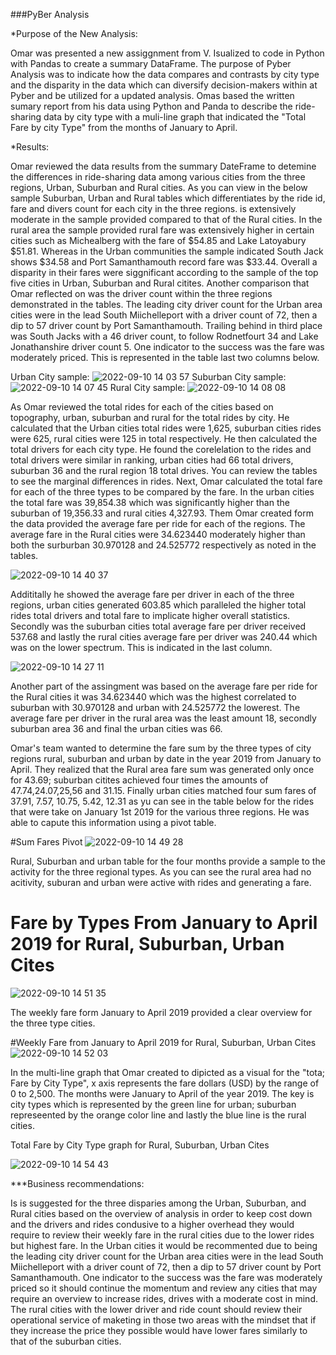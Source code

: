 ###PyBer Analysis

*Purpose of the New Analysis:

Omar was presented a new assiggnment from V. Isualized to code in Python with Pandas to create a summary DataFrame. The purpose of Pyber Analysis was to indicate how the data compares and contrasts by city type and the disparity in the data which can diversify decision-makers within at Pyber and be utilized for a updated analysis. Omas based the written sumary report from his data using Python and Panda to describe the ride-sharing data by city type with a muli-line graph that indicated the "Total Fare by city Type" from the months of January to April. 

*Results:

Omar reviewed the data results from the summary DateFrame to detemine the differences in ride-sharing data among various cities from the three regions, Urban, Suburban and Rural cities. As you can view in the below sample Suburban, Urban and Rural tables which differentiates by the ride id, fare and divers count for each city in the three regions. is extensively moderate in the sample provided compared to that of the Rural cities. In the rural area the sample provided rural fare was extensively higher in certain cities such as Michealberg with the fare of $54.85 and Lake Latoyabury $51.81. Whereas in the Urban communities the sample indicated South Jack shows $34.58 and Port Samanthamouth record fare was $33.44. Overall a disparity in their fares were siggnificant according to the sample of the top five cities in Urban, Suburban and Rural citites.
Another comparison that Omar reflected on was the driver count within the three regions demonstrated in the tables. The leading city driver count for the Urban area cities were in the lead South Miichelleport with a driver count of 72, then a dip to 57 driver count by Port Samanthamouth. Trailing behind in third place was South Jacks with a 46 driver count, to follow Rodnetfourt 34 and Lake Jonathanshire driver count 5. One indicator to the success was the fare was moderately priced. This is represented in the table last two columns below. 


Urban City sample:
![2022-09-10 14 03 57](https://user-images.githubusercontent.com/107796290/189496094-37186003-0376-4bd0-b204-fe324d928bd5.png)
Suburban City sample:
![2022-09-10 14 07 45](https://user-images.githubusercontent.com/107796290/189496196-f9804f84-1181-45ac-9249-cb17f711b3ad.png)
Rural City sample:
![2022-09-10 14 08 08](https://user-images.githubusercontent.com/107796290/189496209-e244d865-3ee7-41a5-acf7-452a2f60d725.png)

  As Omar reviewed the total rides for each of the cities based on topography, urban, suburban and rural for the total rides by city. He calculated that the Urban cities total rides were 1,625, suburban cities rides were 625, rural cities were 125 in total respectively. He then calculated the total drivers for each city type. He found the corelelation to the rides and total drivers were similar in ranking, urban cities had 66 total drivers, suburban 36 and the rural region 18 total drives. You can review the tables to see the marginal differences in rides. 
  Next, Omar calculated the total fare for each of the three types to be compared by the fare. In the urban cities the total fare was 39,854.38 which was significantly higher than the suburban of 19,356.33 and rural cities 4,327.93. Them Omar created form the data provided the average fare per ride for each of the regions. The average fare in the Rural cities were 34.623440 moderately higher than both the surburban 30.970128 and 24.525772 respectively as noted in the tables. 

![2022-09-10 14 40 37](https://user-images.githubusercontent.com/107796290/189497281-3f7d5eaf-a56b-4e19-b3ae-cf173adb400c.png)

Addititally he showed the average fare per driver in each of the three regions, urban cities generated 603.85 which paralleled the higher total rides total drivers and total fare to implicate higher overall statistics. Secondly was the suburban cities total average fare per driver received 537.68 and lastly the rural cities average fare per driver was 240.44 which was on the lower spectrum. This is indicated in the last column. 

![2022-09-10 14 27 11](https://user-images.githubusercontent.com/107796290/189496847-6cfd5ae5-b4f3-46cb-9995-2d885007aea7.png)


  Another part of the assingment was based on the average fare per ride for the Rural cities it was 34.623440 which was the highest correlated to suburban with 30.970128 and urban with 24.525772 the lowerest. The average fare per driver in the rural area was the least amount 18, secondly suburban area 36 and final the urban cities was 66.  
  
  Omar's team wanted to determine the fare sum by the three types of city regions rural, suburban and urban by date in the year 2019 from January to April. 
They realized that the Rural area fare sum was generated only once for 43.69; suburban citites achieved four times the amounts of 47.74,24.07,25,56 and 31.15. Finally urban cities matched four sum fares of 37.91, 7.57, 10.75, 5.42, 12.31 as yu can see in the table below for the rides that were take on January 1st 2019 for the various three regions. He was able to capute this information using a pivot table. 
  
  
  #Sum Fares Pivot 
  ![2022-09-10 14 49 28](https://user-images.githubusercontent.com/107796290/189497547-0f91d8e7-8169-4f54-a6a6-226ae90d0738.png)

Rural, Suburban and urban table for the four months provide a sample to the activity for the three regional types. As you can see the rural area had no acitivity, suburan and urban were active with rides and generating a fare.

# Fare by Types From January to April 2019 for Rural, Suburban, Urban Cites

![2022-09-10 14 51 35](https://user-images.githubusercontent.com/107796290/189497634-3c7c48c8-e6dd-48c6-b565-644140a45bb3.png)

The weekly fare form January to April 2019 provided a clear overview for the three type cities. 

#Weekly Fare from January to April 2019 for Rural, Suburban, Urban Cites
![2022-09-10 14 52 03](https://user-images.githubusercontent.com/107796290/189497665-b05ec5a4-8414-4ad0-a377-b418a10350cc.png)



In the multi-line graph that Omar created to dipicted as a visual for the "tota; Fare by City Type", x axis represents the fare dollars (USD) by the range of 0 to 2,500. The months were January to April of the year 2019. The key is city types which is represented by the green line for urban; suburban represeented by the orange color line and lastly the blue line is the rural cities. 


Total Fare by City Type graph for Rural, Suburban, Urban Cites

![2022-09-10 14 54 43](https://user-images.githubusercontent.com/107796290/189497732-8dcdc414-e01d-4c84-ae23-b5653d053c35.png)


***Business recommendations:

Is is suggested for the three disparies among the Urban, Suburban, and Rural cities based on the overview of analysis in order to keep cost down and the drivers and rides condusive to a higher overhead they would require to review their weekly fare in the rural cities due to the lower rides but highest fare. In the Urban cities it would be recommented due to being the leading city driver count for the Urban area cities were in the lead South Miichelleport with a driver count of 72, then a dip to 57 driver count by Port Samanthamouth. One indicator to the success was the fare was moderately priced so it should continue the momentum and review any cities that may require an overview to increase rides, drives with a moderate cost in mind. The rural cities with the lower driver and ride count should review their operational service of maketing in those two areas with the mindset that if they increase the price they possible would have lower fares similarly to that of the suburban cities.
